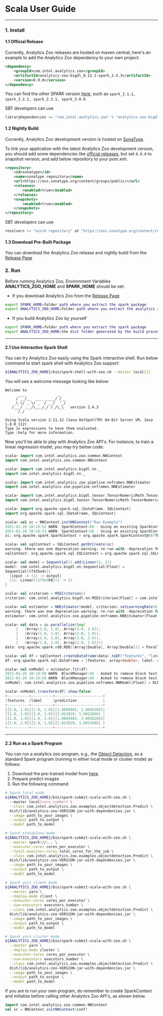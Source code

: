 # Scala User Guide

---

### **1. Install**

#### **1.1 Official Release** 

Currently, Analytics Zoo releases are hosted on maven central; here's an example to add the Analytics Zoo dependency to your own project:
```xml
<dependency>
    <groupId>com.intel.analytics.zoo</groupId>
    <artifactId>analytics-zoo-bigdl_0.12.1-spark_2.4.3</artifactId>
    <version>0.9.0</version>
</dependency>
```
You can find the other SPARK version [here](https://search.maven.org/search?q=analytics-zoo-bigdl), such as `spark_2.1.1, spark_2.2.1, spark_2.3.1, spark_3.0.0`.   


SBT developers can use
```sbt
libraryDependencies += "com.intel.analytics.zoo" % "analytics-zoo-bigdl_0.12.1-spark_2.4.3" % "0.9.0"
```

#### **1.2 Nightly Build**

Currently, Analytics Zoo development version is hosted on [SonaType](https://oss.sonatype.org/content/groups/public/com/intel/analytics/zoo/).

To link your application with the latest Analytics Zoo development version, you should add some dependencies like [official releases](#11-official-release), but set `0.9.0` to snapshot version, and add below repository to your pom.xml.

```xml
<repository>
    <id>sonatype</id>
    <name>sonatype repository</name>
    <url>https://oss.sonatype.org/content/groups/public/</url>
    <releases>
        <enabled>true</enabled>
    </releases>
    <snapshots>
        <enabled>true</enabled>
    </snapshots>
</repository>
```

SBT developers can use
```sbt
resolvers += "ossrh repository" at "https://oss.sonatype.org/content/repositories/snapshots/"
```

#### **1.3 Download Pre-Built Package**

You can download the Analytics Zoo release and nightly build from the [Release Page](../release.md)

### **2. Run**

Before running Analytics Zoo, Environment Variables **ANALYTICS_ZOO_HOME** and **SPARK_HOME** should be set:

* If you download Analytics Zoo from the [Release Page](../release-download.md)
```bash
export SPARK_HOME=folder path where you extract the spark package
export ANALYTICS_ZOO_HOME=folder path where you extract the analytics zoo package
```

* If you build Analytics Zoo by yourself
```bash
export SPARK_HOME=folder path where you extract the spark package
export ANALYTICS_ZOO_HOME=the dist folder generated by the build process, which is under the top level of the source folder
```

---
#### **2.1 Use Interactive Spark Shell**
You can try Analytics Zoo easily using the Spark interactive shell. Run below command to start spark shell with Analytics Zoo support:
```bash
${ANALYTICS_ZOO_HOME}/bin/spark-shell-with-zoo.sh --master local[1]
```
You will see a welcome message looking like below:
```
Welcome to
      ____              __
     / __/__  ___ _____/ /__
    _\ \/ _ \/ _ `/ __/  '_/
   /___/ .__/\_,_/_/ /_/\_\   version 2.4.3
      /_/
         
Using Scala version 2.11.12 (Java HotSpot(TM) 64-Bit Server VM, Java 1.8.0_112)
Type in expressions to have them evaluated.
Type :help for more information.
```

Now you'll be able to play with Analytics Zoo API's.
For instance, to train a linear regression model, you may try below code:
```scala
scala> import com.intel.analytics.zoo.common.NNContext
import com.intel.analytics.zoo.common.NNContext

scala> import com.intel.analytics.bigdl.nn._
import com.intel.analytics.bigdl.nn._

scala> import com.intel.analytics.zoo.pipeline.nnframes.NNEstimator
import com.intel.analytics.zoo.pipeline.nnframes.NNEstimator

scala> import com.intel.analytics.bigdl.tensor.TensorNumericMath.TensorNumeric.NumericFloat
import com.intel.analytics.bigdl.tensor.TensorNumericMath.TensorNumeric.NumericFloat

scala> import org.apache.spark.sql.{DataFrame, SQLContext}
import org.apache.spark.sql.{DataFrame, SQLContext}

scala> val sc = NNContext.initNNContext("Run Example")
2021-01-26 10:19:52 WARN  SparkContext:66 - Using an existing SparkContext; some configuration may not take effect.
2021-01-26 10:19:53 WARN  SparkContext:66 - Using an existing SparkContext; some configuration may not take effect.
sc: org.apache.spark.SparkContext = org.apache.spark.SparkContext@487f025

scala> val sqlContext = SQLContext.getOrCreate(sc)
warning: there was one deprecation warning; re-run with -deprecation for details
sqlContext: org.apache.spark.sql.SQLContext = org.apache.spark.sql.SQLContext@39d62e47

scala> val model = Sequential().add(Linear(2, 2))
model: com.intel.analytics.bigdl.nn.Sequential[Float] =
Sequential[6f42ba4c]{
  [input -> (1) -> output]
  (1): Linear[1178e3b8](2 -> 2)
}

scala> val criterion = MSECriterion()
criterion: com.intel.analytics.bigdl.nn.MSECriterion[Float] = com.intel.analytics.bigdl.nn.MSECriterion$mcF$sp@0

scala> val estimator = NNEstimator(model, criterion).setLearningRate(0.2).setMaxEpoch(40).setBatchSize(2)
warning: there was one deprecation warning; re-run with -deprecation for details
estimator: com.intel.analytics.zoo.pipeline.nnframes.NNEstimator[Float] = nnestimator_628627bc59c2

scala> val data = sc.parallelize(Seq(
     |   (Array(2.0, 1.0), Array(1.0, 2.0)),
     |   (Array(1.0, 2.0), Array(2.0, 1.0)),
     |   (Array(2.0, 1.0), Array(1.0, 2.0)),
     |   (Array(1.0, 2.0), Array(2.0, 1.0))))
data: org.apache.spark.rdd.RDD[(Array[Double], Array[Double])] = ParallelCollectionRDD[0] at parallelize at <console>:32

scala> val df = sqlContext.createDataFrame(data).toDF("features", "label")
df: org.apache.spark.sql.DataFrame = [features: array<double>, label: array<double>]

scala> val nnModel = estimator.fit(df)
2021-01-26 10:19:56 WARN  BlockManager:66 - Asked to remove block test_0weights0, which does not exist
2021-01-26 10:19:56 WARN  BlockManager:66 - Asked to remove block test_0gradients0, which does not exist
nnModel: com.intel.analytics.zoo.pipeline.nnframes.NNModel[Float] = DLModel

scala> nnModel.transform(df).show(false)
+----------+----------+----------------------+
|features  |label     |prediction            |
+----------+----------+----------------------+
|[2.0, 1.0]|[1.0, 2.0]|[1.0099465, 2.0036266]|
|[1.0, 2.0]|[2.0, 1.0]|[2.013829, 1.0022666] |
|[2.0, 1.0]|[1.0, 2.0]|[1.0099465, 2.0036266]|
|[1.0, 2.0]|[2.0, 1.0]|[2.013829, 1.0022666] |
+----------+----------+----------------------+
```

---

#### **2.2 Run as a Spark Program**
You can run a analytics zoo program, e.g., the [Object Detection](https://github.com/intel-analytics/analytics-zoo/tree/master/zoo/src/main/scala/com/intel/analytics/zoo/examples/objectdetection), as a standard Spark program (running in either local mode or cluster mode) as follows:

1. Download the pre-trained model from [here](https://github.com/intel-analytics/analytics-zoo/blob/master/docs/docs/ProgrammingGuide/object-detection.md).
2. Prepare predict images
3. Run the following command:
```bash
# Spark local mode
${ANALYTICS_ZOO_HOME}/bin/spark-submit-scala-with-zoo.sh \ 
  --master local[core_number] \
  --class com.intel.analytics.zoo.examples.objectdetection.Predict \
  dist/lib/analytics-zoo-VERSION-jar-with-dependencies.jar \
  --image path_to_your_images \
  --output path_to_output \
  --model path_to_model

# Spark standalone mode
${ANALYTICS_ZOO_HOME}/bin/spark-submit-scala-with-zoo.sh \
  --master spark://... \
  --executor-cores cores_per_executor \
  --total-executor-cores total_cores_for_the_job \
  --class com.intel.analytics.zoo.examples.objectdetection.Predict \
  dist/lib/analytics-zoo-VERSION-jar-with-dependencies.jar \
  --image path_to_your_images \
  --output path_to_output \
  --model path_to_model

# Spark yarn client mode
${ANALYTICS_ZOO_HOME}/bin/spark-submit-scala-with-zoo.sh \
  --master yarn \
  --deploy-mode client \
  --executor-cores cores_per_executor \
  --num-executors executors_number \
  --class com.intel.analytics.zoo.examples.objectdetection.Predict \
  dist/lib/analytics-zoo-VERSION-jar-with-dependencies.jar \
  --image path_to_your_images \
  --output path_to_output \
  --model path_to_model

# Spark yarn cluster mode
${ANALYTICS_ZOO_HOME}/bin/spark-submit-scala-with-zoo.sh \
  --master yarn \
  --deploy-mode cluster \
  --executor-cores cores_per_executor \
  --num-executors executors_number \
  --class com.intel.analytics.zoo.examples.objectdetection.Predict \
  dist/lib/analytics-zoo-VERSION-jar-with-dependencies.jar \
  --image path_to_your_images \
  --output path_to_output \
  --model path_to_model
```

If you are to run your own program, do remember to create SparkContext and initialize before calling other Analytics Zoo API's, as shown below.
```scala
import com.intel.analytics.zoo.common.NNContext
val sc = NNContext.initNNContext(conf)
```

